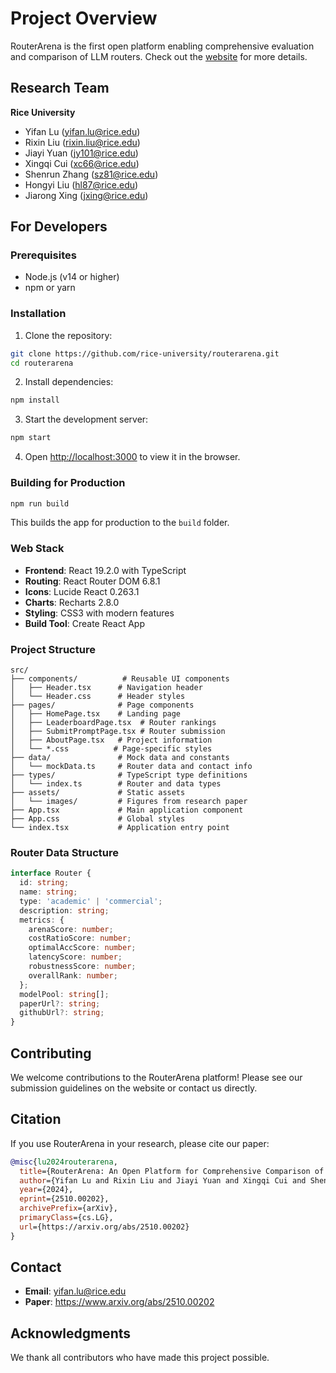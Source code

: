 # Project Overview

RouterArena is the first open platform enabling comprehensive evaluation and comparison of LLM routers. Check out the [website](https://routeworks.github.io) for more details.

## Research Team

**Rice University**

- Yifan Lu (yifan.lu@rice.edu)
- Rixin Liu (rixin.liu@rice.edu)
- Jiayi Yuan (jy101@rice.edu)
- Xingqi Cui (xc66@rice.edu)
- Shenrun Zhang (sz81@rice.edu)
- Hongyi Liu (hl87@rice.edu)
- Jiarong Xing (jxing@rice.edu)

## For Developers

### Prerequisites

- Node.js (v14 or higher)
- npm or yarn

### Installation

1. Clone the repository:
```bash
git clone https://github.com/rice-university/routerarena.git
cd routerarena
```

2. Install dependencies:
```bash
npm install
```

3. Start the development server:
```bash
npm start
```

4. Open [http://localhost:3000](http://localhost:3000) to view it in the browser.

### Building for Production

```bash
npm run build
```

This builds the app for production to the `build` folder.

### Web Stack

- **Frontend**: React 19.2.0 with TypeScript
- **Routing**: React Router DOM 6.8.1
- **Icons**: Lucide React 0.263.1
- **Charts**: Recharts 2.8.0
- **Styling**: CSS3 with modern features
- **Build Tool**: Create React App

### Project Structure

```
src/
├── components/          # Reusable UI components
│   ├── Header.tsx      # Navigation header
│   └── Header.css      # Header styles
├── pages/              # Page components
│   ├── HomePage.tsx    # Landing page
│   ├── LeaderboardPage.tsx  # Router rankings
│   ├── SubmitPromptPage.tsx # Router submission
│   ├── AboutPage.tsx   # Project information
│   └── *.css          # Page-specific styles
├── data/               # Mock data and constants
│   └── mockData.ts     # Router data and contact info
├── types/              # TypeScript type definitions
│   └── index.ts        # Router and data types
├── assets/             # Static assets
│   └── images/         # Figures from research paper
├── App.tsx             # Main application component
├── App.css             # Global styles
└── index.tsx           # Application entry point
```

### Router Data Structure
```typescript
interface Router {
  id: string;
  name: string;
  type: 'academic' | 'commercial';
  description: string;
  metrics: {
    arenaScore: number;
    costRatioScore: number;
    optimalAccScore: number;
    latencyScore: number;
    robustnessScore: number;
    overallRank: number;
  };
  modelPool: string[];
  paperUrl?: string;
  githubUrl?: string;
}
```

## Contributing

We welcome contributions to the RouterArena platform! Please see our submission guidelines on the website or contact us directly.

## Citation

If you use RouterArena in your research, please cite our paper:

```bibtex
@misc{lu2024routerarena,
  title={RouterArena: An Open Platform for Comprehensive Comparison of LLM Routers},
  author={Yifan Lu and Rixin Liu and Jiayi Yuan and Xingqi Cui and Shenrun Zhang and Hongyi Liu and Jiarong Xing},
  year={2024},
  eprint={2510.00202},
  archivePrefix={arXiv},
  primaryClass={cs.LG},
  url={https://arxiv.org/abs/2510.00202}
}
```

## Contact

- **Email**: yifan.lu@rice.edu
- **Paper**: https://www.arxiv.org/abs/2510.00202

## Acknowledgments

We thank all contributors who have made this project possible.
